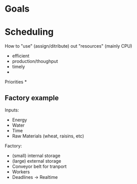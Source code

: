 # Goals


# Scheduling

How to "use" (assign/ditribute) out "resources" (mainly CPU)
* efficient
* production/thoughput
* timely
* 

Priorities
* 

## Factory example
Inputs:
* Energy
* Water
* Time
* Raw Materials (wheat, raisins, etc)

Factory:
* (small) internal storage
* (large) external storage
* Conveyor belt for tranport
* Workers
* Deadlines -> Realtime




